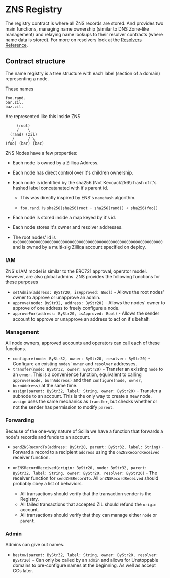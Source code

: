 # ZNS Registry

The registry contract is where all ZNS records are stored. And provides two main
functions, managing name ownership (similar to DNS Zone-like management) and
relaying name lookups to their resolver contracts (where name data is stored).
For more on resolvers look at the [Resolvers Reference](./RESOLVERS.md).

## Contract structure

The name registry is a tree structure with each label (section of a domain)
representing a node.

These names

```
foo.rand.
bar.zil.
baz.zil.
```

Are represented like this inside ZNS

```
     (root)
     /    \
  (rand) (zil)
   /      / \
(foo) (bar) (baz)
```

ZNS Nodes have a few properties:

- Each node is owned by a Zilliqa Address.
- Each node has direct control over it's children ownership.
- Each node is identified by the sha256 (Not Keccack256!) hash of it's hashed
  label concatanated with it's parent id.

  - This was directly inspired by ENS's `namehash` algorithm.

  - `foo.rand.` is `sha256(sha256(root + sha256(rand)) + sha256(foo))`

- Each node is stored inside a map keyed by it's id.
- Each node stores it's owner and resolver addresses.
- The root nodes' id is
  `0x0000000000000000000000000000000000000000000000000000000000000000` and is
  owned by a multi-sig Zilliqa account specified on deploy.

### IAM

ZNS's IAM model is similar to the ERC721 approval, operator model. However, are
also global admins. ZNS provides the following functions for these purposes

- `setAdmin(address: ByStr20, isApproved: Bool)` - Allows the root nodes' owner
  to approve or unapprove an admin.
- `approve(node: ByStr32, address: ByStr20)` - Allows the nodes' owner to
  approve of one address to freely configure a node.
- `approveFor(address: ByStr20, isApproved: Bool)` - Allows the sender account
  to approve or unapprove an address to act on it's behalf.

### Management

All node owners, approved accounts and operators can call each of these
functions.

- `configure(node: ByStr32, owner: ByStr20, resolver: ByStr20)` - Configure an
  existing `node`s' `owner` and `resolver` addresses.
- `transfer(node: ByStr32, owner: ByStr20)` - Transfer an existing `node` to an
  `owner`. This is a convenience function, equivalent to calling
  `approve(node, burnAddress)` and then `configure(node, owner, burnAddress)` at
  the same time.
- `assign(parent: ByStr32, label: String, owner: ByStr20)` - Transfer a subnode
  to an account. This is the only way to create a new node. `assign` uses the
  same mechanics as `transfer`, but checks whether or not the sender has
  permission to modify `parent`.

### Forwarding

Because of the one-way nature of Scilla we have a function that forwards a
node's records and funds to an account.

- `sendZNSRecordTo(address: ByStr20, parent: ByStr32, label: String)` - Forward
  a record to a recipient `address` using the `onZNSRecordReceived` receiver
  function.

- `onZNSRecordReceived(origin: ByStr20, node: ByStr32, parent: ByStr32, label: String, owner: ByStr20, resolver: ByStr20)` -
  The receiver function for `sendZNSRecordTo`. All `onZNSRecordReceived` should
  probably obey a list of behaviors.

  - All transactions should verify that the transaction sender is the Registry.
  - All failed transactions that accepted ZIL should refund the `origin`
    account.
  - All transactions should verify that they can manage either `node` or
    `parent`.

### Admin

Admins can give out names.

- `bestow(parent: ByStr32, label: String, owner: ByStr20, resolver: ByStr20)` -
  Can only be called by an `admin` and allows for Unstoppable domains to
  pre-configure names at the beginning. As well as accept CCs later.
